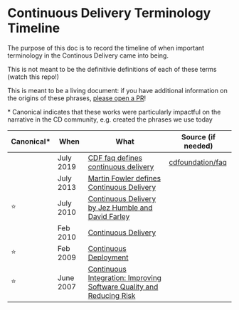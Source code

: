 # Continuous Delivery Terminology Timeline

The purpose of this doc is to record the timeline of when important terminology in
the Continous Delivery came into being.

This is not meant to be the definitivie definitions of each of these terms (watch
this repo!)

This is meant to be a living document: if you have additional information on the
origins of these phrases, [please open a PR](CONTRIBUTING.md)!

\* Canonical indicates that these works were particularly impactful on the narrative
   in the CD community, e.g. created the phrases we use today

| Canonical\* | When | What | Source (if needed) |
| ----------- | ---- |------|--------------------|
|    | July 2019 | [CDF faq defines continuous delivery](https://github.com/cdfoundation/faq#what-is-continuous-delivery-cd) | [cdfoundation/faq](https://github.com/cdfoundation/faq/commit/e1c2ea472284422ff300c948f13fb37de528d926)|
|    | July 2013 | [Martin Fowler defines Continuous Delivery](https://www.martinfowler.com/bliki/ContinuousDelivery.html) ||
| ⭐ | July 2010   | [Continuous Delivery by Jez Humble and David Farley](https://www.oreilly.com/library/view/continuous-delivery-reliable/9780321670250/) ||
|    | Feb 2010 | [Continuous Delivery](https://continuousdelivery.com/2010/02/continuous-delivery/) ||
| ⭐ | Feb 2009 | [Continuous Deployment](http://timothyfitz.com/2009/02/08/continuous-deployment/) ||
| ⭐ | June 2007  | [Continuous Integration: Improving Software Quality and Reducing Risk](https://www.oreilly.com/library/view/continuous-integration-improving/9780321336385/) || 

